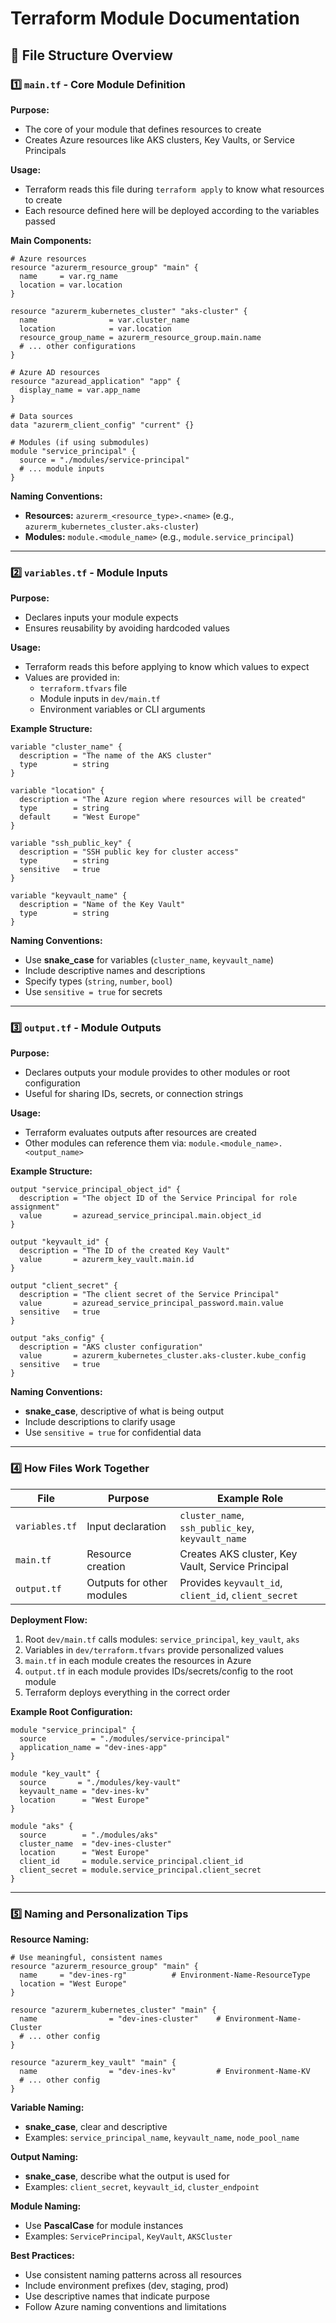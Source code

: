 # Terraform Module Documentation

## 📁 File Structure Overview

### 1️⃣ `main.tf` - Core Module Definition

**Purpose:**
- The core of your module that defines resources to create
- Creates Azure resources like AKS clusters, Key Vaults, or Service Principals

**Usage:**
- Terraform reads this file during `terraform apply` to know what resources to create
- Each resource defined here will be deployed according to the variables passed

**Main Components:**
```hcl
# Azure resources
resource "azurerm_resource_group" "main" {
  name     = var.rg_name
  location = var.location
}

resource "azurerm_kubernetes_cluster" "aks-cluster" {
  name                = var.cluster_name
  location            = var.location
  resource_group_name = azurerm_resource_group.main.name
  # ... other configurations
}

# Azure AD resources
resource "azuread_application" "app" {
  display_name = var.app_name
}

# Data sources
data "azurerm_client_config" "current" {}

# Modules (if using submodules)
module "service_principal" {
  source = "./modules/service-principal"
  # ... module inputs
}
```

**Naming Conventions:**
- **Resources:** `azurerm_<resource_type>.<name>` (e.g., `azurerm_kubernetes_cluster.aks-cluster`)
- **Modules:** `module.<module_name>` (e.g., `module.service_principal`)

---

### 2️⃣ `variables.tf` - Module Inputs

**Purpose:**
- Declares inputs your module expects
- Ensures reusability by avoiding hardcoded values

**Usage:**
- Terraform reads this before applying to know which values to expect
- Values are provided in:
  - `terraform.tfvars` file
  - Module inputs in `dev/main.tf`
  - Environment variables or CLI arguments

**Example Structure:**
```hcl
variable "cluster_name" {
  description = "The name of the AKS cluster"
  type        = string
}

variable "location" {
  description = "The Azure region where resources will be created"
  type        = string
  default     = "West Europe"
}

variable "ssh_public_key" {
  description = "SSH public key for cluster access"
  type        = string
  sensitive   = true
}

variable "keyvault_name" {
  description = "Name of the Key Vault"
  type        = string
}
```

**Naming Conventions:**
- Use **snake_case** for variables (`cluster_name`, `keyvault_name`)
- Include descriptive names and descriptions
- Specify types (`string`, `number`, `bool`)
- Use `sensitive = true` for secrets

---

### 3️⃣ `output.tf` - Module Outputs

**Purpose:**
- Declares outputs your module provides to other modules or root configuration
- Useful for sharing IDs, secrets, or connection strings

**Usage:**
- Terraform evaluates outputs after resources are created
- Other modules can reference them via: `module.<module_name>.<output_name>`

**Example Structure:**
```hcl
output "service_principal_object_id" {
  description = "The object ID of the Service Principal for role assignment"
  value       = azuread_service_principal.main.object_id
}

output "keyvault_id" {
  description = "The ID of the created Key Vault"
  value       = azurerm_key_vault.main.id
}

output "client_secret" {
  description = "The client secret of the Service Principal"
  value       = azuread_service_principal_password.main.value
  sensitive   = true
}

output "aks_config" {
  description = "AKS cluster configuration"
  value       = azurerm_kubernetes_cluster.aks-cluster.kube_config
  sensitive   = true
}
```

**Naming Conventions:**
- **snake_case**, descriptive of what is being output
- Include descriptions to clarify usage
- Use `sensitive = true` for confidential data

---

### 4️⃣ How Files Work Together

| File | Purpose | Example Role |
|------|---------|--------------|
| `variables.tf` | Input declaration | `cluster_name`, `ssh_public_key`, `keyvault_name` |
| `main.tf` | Resource creation | Creates AKS cluster, Key Vault, Service Principal |
| `output.tf` | Outputs for other modules | Provides `keyvault_id`, `client_id`, `client_secret` |

**Deployment Flow:**
1. Root `dev/main.tf` calls modules: `service_principal`, `key_vault`, `aks`
2. Variables in `dev/terraform.tfvars` provide personalized values
3. `main.tf` in each module creates the resources in Azure
4. `output.tf` in each module provides IDs/secrets/config to the root module
5. Terraform deploys everything in the correct order

**Example Root Configuration:**
```hcl
module "service_principal" {
  source          = "./modules/service-principal"
  application_name = "dev-ines-app"
}

module "key_vault" {
  source       = "./modules/key-vault"
  keyvault_name = "dev-ines-kv"
  location      = "West Europe"
}

module "aks" {
  source        = "./modules/aks"
  cluster_name  = "dev-ines-cluster"
  location      = "West Europe"
  client_id     = module.service_principal.client_id
  client_secret = module.service_principal.client_secret
}
```

---

### 5️⃣ Naming and Personalization Tips

**Resource Naming:**
```hcl
# Use meaningful, consistent names
resource "azurerm_resource_group" "main" {
  name     = "dev-ines-rg"          # Environment-Name-ResourceType
  location = "West Europe"
}

resource "azurerm_kubernetes_cluster" "main" {
  name                = "dev-ines-cluster"    # Environment-Name-Cluster
  # ... other config
}

resource "azurerm_key_vault" "main" {
  name                = "dev-ines-kv"         # Environment-Name-KV
  # ... other config
}
```

**Variable Naming:**
- **snake_case**, clear and descriptive
- Examples: `service_principal_name`, `keyvault_name`, `node_pool_name`

**Output Naming:**
- **snake_case**, describe what the output is used for
- Examples: `client_secret`, `keyvault_id`, `cluster_endpoint`

**Module Naming:**
- Use **PascalCase** for module instances
- Examples: `ServicePrincipal`, `KeyVault`, `AKSCluster`

**Best Practices:**
- Use consistent naming patterns across all resources
- Include environment prefixes (dev, staging, prod)
- Use descriptive names that indicate purpose
- Follow Azure naming conventions and limitations